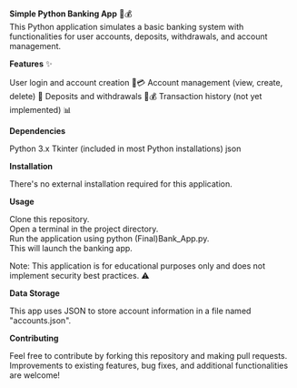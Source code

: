 **Simple Python Banking App** 🏦💰  
This Python application simulates a basic banking system with functionalities for user accounts, deposits, withdrawals, and account management.

****Features****  ✨

User login and account creation 👤💳
Account management (view, create, delete) 🏦
Deposits and withdrawals 💸💰
Transaction history (not yet implemented) 📊


**Dependencies**

Python 3.x
Tkinter (included in most Python installations)
json

**Installation**

There's no external installation required for this application.

**Usage**

Clone this repository.  
Open a terminal in the project directory.  
Run the application using python (Final)Bank_App.py.  
This will launch the banking app.  

Note: This application is for educational purposes only and does not implement security best practices.  ⚠️

**Data Storage**

This app uses JSON to store account information in a file named "accounts.json".

**Contributing**

Feel free to contribute by forking this repository and making pull requests. Improvements to existing features, bug fixes, and additional functionalities are welcome!
